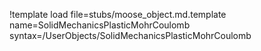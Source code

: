!template load file=stubs/moose_object.md.template name=SolidMechanicsPlasticMohrCoulomb syntax=/UserObjects/SolidMechanicsPlasticMohrCoulomb